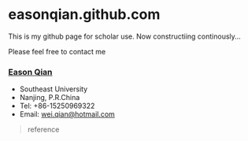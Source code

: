 easonqian.github.com
====================

This is my github page for scholar use. Now constructiing continously...

Please feel free to contact me

### [Eason Qian](http://easonqian.github.com/)
* Southeast University
* Nanjing, P.R.China
* Tel: +86-15250969322
* Email: wei.qian@hotmail.com

> reference
